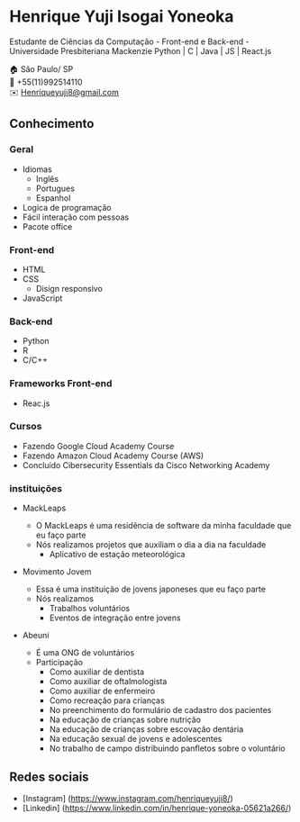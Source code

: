 # Henrique Yuji Isogai Yoneoka
Estudante de Ciências da Computação - Front-end e Back-end - Universidade Presbiteriana Mackenzie
Python | C | Java | JS | React.js 

:house:     São Paulo/ SP <br>
:iphone:    +55(11)992514110 <br>
:envelope:  Henriqueyuji8@gmail.com

## Conhecimento

### Geral
* Idiomas
  * Inglês
  * Portugues
  * Espanhol
* Logica de programação
* Fácil interação com pessoas 
* Pacote office 
  
### Front-end
* HTML
* CSS
    * Disign responsivo
* JavaScript
    
### Back-end
* Python
* R
* C/C++

### Frameworks Front-end
* Reac.js

### Cursos
* Fazendo Google Cloud Academy Course
* Fazendo Amazon Cloud Academy Course (AWS)
* Concluído Cibersecurity Essentials da Cisco Networking Academy

### instituições 
* MackLeaps
  * O MackLeaps é uma residência de software da minha faculdade que eu faço parte
  * Nós realizamos projetos que auxiliam o dia a dia na faculdade
    * Aplicativo de estação meteorológica
      
* Movimento Jovem
  * Essa é uma instituição de jovens japoneses que eu faço parte
  * Nós realizamos
    * Trabalhos voluntários
    * Eventos de integração entre jovens
   
* Abeuni
  * É uma ONG de voluntários
  * Participação
    * Como auxiliar de dentista
    * Como auxiliar de oftalmologista
    * Como auxiliar de enfermeiro
    * Como recreação para crianças
    * No preenchimento do formulário de cadastro dos pacientes
    * Na educação de crianças sobre nutrição
    * Na educação de crianças sobre escovação dentária
    * Na educação sexual de jovens e adolescentes
    * No trabalho de campo distribuindo panfletos sobre o voluntário 
    
## Redes sociais
* [Instagram] (https://www.instagram.com/henriqueyuji8/)
* [Linkedin] (https://www.linkedin.com/in/henrique-yoneoka-05621a266/)
